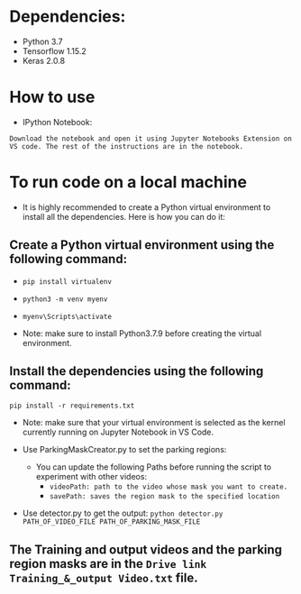 # Dependencies:

* Python 3.7
* Tensorflow 1.15.2
* Keras 2.0.8

# How to use

* IPython Notebook:

``` Download the notebook and open it using Jupyter Notebooks Extension on VS code. The rest of the instructions are in the notebook. ```

# To run code on a local machine

* It is highly recommended to create a Python virtual environment to install all the dependencies. Here is how you can do it:

## Create a Python virtual environment using the following command:
* ```pip install virtualenv```
* ```python3 -m venv myenv```
* ```myenv\Scripts\activate```

* Note: make sure to install Python3.7.9 before creating the virtual environment.

## Install the dependencies using the following command:

``` pip install -r requirements.txt ```

* Note: make sure that your virtual environment is selected as the kernel currently running on Jupyter Notebook in VS Code.

* Use ParkingMaskCreator.py to set the parking regions:
    * You can update the following Paths before running the script to experiment with other videos:
        * ```videoPath: path to the video whose mask you want to create.```
        * ```savePath: saves the region mask to the specified location```

* Use detector.py to get the output:
``` python detector.py PATH_OF_VIDEO_FILE PATH_OF_PARKING_MASK_FILE ```

## The Training and output videos and the parking region masks are in the ```Drive link Training_&_output Video.txt``` file.
